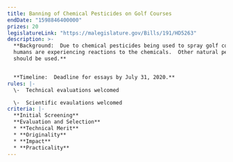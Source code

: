 ```yaml
---
title: Banning of Chemical Pesticides on Golf Courses
endDate: "1598846400000"
prizes: 20
legislatureLink: "https://malegislature.gov/Bills/191/HD5263"
description: >-
  **Background:  Due to chemical pesticides being used to spray golf courses,
  humans are experiencing reactions to the chemicals.  Other natural pesticides
  should be used.**


  **Timeline:  Deadline for essays by July 31, 2020.**
rules: |-
  \-  Technical evaluations welcomed

  \-  Scientific evaulations welcomed
criteria: |-
  **Initial Screening**
  **Evaluation and Selection**
  * **Technical Merit**
  * **Originality**
  * **Impact**
  * **Practicality**
---
```

